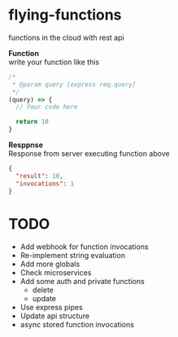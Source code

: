 # flying-functions
functions in the cloud with rest api

**Function**  
write your function like this
```javascript
/*
 * @param query [express req.query]
 */
(query) => {
  // Your code here

  return 10
}
```

**Resppnse**  
Response from server executing function above
```json
{
  "result": 10,
  "invocations": 1
}
```


# TODO

- Add webhook for function invocations
- Re-implement string evaluation
- Add more globals 
- Check microservices 
- Add some auth and private functions
  - delete
  - update
- Use express pipes
- Update api structure
- async stored function invocations